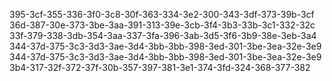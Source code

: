 395-3cf-355-336-3f0-3c8-30f-363-334-3e2-300-343-3df-373-39b-3cf
36d-387-30e-373-3be-3aa-391-313-39e-3cb-3f4-3b3-33b-3c1-332-32c
33f-379-338-3db-354-3aa-337-3fa-396-3ab-3d5-3f6-3b9-38e-3eb-3a4
344-37d-375-3c3-3d3-3ae-3d4-3bb-3bb-398-3ed-301-3be-3ea-32e-3e9
344-37d-375-3c3-3d3-3ae-3d4-3bb-3bb-398-3ed-301-3be-3ea-32e-3e9
3b4-317-32f-372-37f-30b-357-397-381-3e1-374-3fd-324-368-377-382
